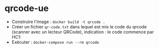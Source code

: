 # qrcode-ue

* Construire l'image : `docker build -t qrcode .`
* Créer un fichier `qr-code.txt` dans lequel est mis le code du qrcode (scanner avec un lecteur QRCode), indication : le code commence par HC1:
* Exécuter : `docker-compose run --rm qrcode`
